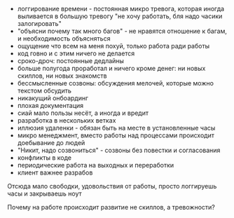 - логгирование времени - постоянная микро тревога, которая иногда выливается в большую тревогу "не хочу работать, бля
  надо часики залогировать"
- "объясни почему так много багов" - не нравятся отношение к багам, и необходимость объясняться
- ощущение что всем на меня похуй, только работа ради работы
- код говно и с этим ничего не делается
- сроко-дроч: постоянные дедлайны
- больше полугода проработал и ничего кроме денег: ни новых скиллов, ни новых знакомств
- бессмысленные созвоны: обсуждения мелочей, которые можно текстом обсудить
- никакущий онбоардинг
- плохая документация
- сиай мало пользы несёт, а иногда и вредит
- разработка в нескольких ветках
- иллюзия удаленки - обязан быть на месте в установленные часы
- микро менеджмент, вместо работы над процессами происходит доебывание до людей
- "Никит, надо созвониться" - созвоны без повестки и согласования
- конфликты в коде
- периодические работа на выходных и переработки
- клиент важнее разрабов

Отсюда мало свободки, удовольствия от работы, просто логгируешь часы и закрываешь ноут

Почему на работе происходит развитие не скиллов, а тревожности?